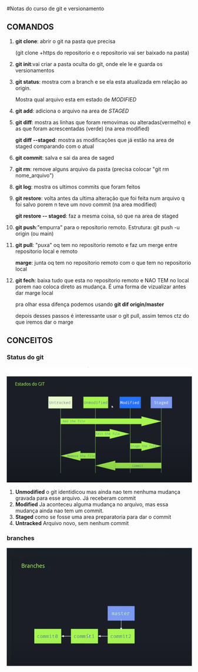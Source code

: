 
#Notas do curso de git e versionamento 


## COMANDOS

1. **git clone**:
    abrir o git na pasta que precisa
    
    (git clone +https do repositorio e o repositorio vai ser baixado na pasta)
    

2. **git init**:vai criar a pasta oculta do git, onde ele le e guarda os versionamentos 

3. **git status**: mostra com a branch e se ela esta atualizada em relação ao origin. 
   
   Mostra qual arquivo esta em estado de *MODIFIED*

4. **git add**: adiciona o arquivo na area de *STAGED*
   
5. **git diff**: mostra as linhas que foram removimas ou alteradas(vermelho) e as que foram acrescentadas (verde) (na area modified)
   
   **git diff --staged**: mostra as modificações que já estão na area de staged comparando com o atual

6. **git commit**: salva e sai da area de saged 

7. **git rm**: remove alguns arquivo da pasta (precisa colocar "git rm nome_arquivo")

8. **git log**: mostra os ultimos commits que foram feitos

9. **git restore**: volta antes da ultima alteração que foi feita num arquivo q foi salvo porem n teve um novo commit (na area modified)

    **git restore -- staged**: faz a mesma coisa, só que na area de staged

10. **git push**:"empurra" para o repositorio remoto. Estrutura: git push -u origin (ou main)

11. **git pull**: "puxa" oq tem no repositorio remoto e faz um merge entre repositorio local e remoto
    
    **marge**: junta oq tem no repositorio remoto com o que tem no repositorio local

12. **git fech**: baixa tudo que esta no repositorio remoto e NAO TEM no local porem nao coloca direto as mudança. É uma forma de vizualizar antes dar marge local
    
    pra olhar essa difença podemos usando **git dif origin/master**

    depois desses passos é interessante usar o git pull, assim temos ctz do que iremos dar o marge

## CONCEITOS

### Status do  git 
![ilustra o status do git](imgs/status_git.PNG)
1. **Unmodified**
    o git identidicou mas ainda nao tem nenhuma mudança gravada para esse arquivo.
    Já receberam commit
2. **Modified**
    Ja aconteceu alguma mudança no arquivo, mas essa mudança ainda nao tem um commit.
3. **Staged**
    como se fosse uma area preparatoria para dar o commit 
4. **Untracked**
    Arquivo novo, sem nenhum commit 


### branches 

![ilustração do conceito de branches](imgs/branches.PNG)
